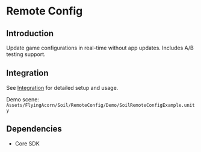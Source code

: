 # Remote Config

## Introduction

Update game configurations in real-time without app updates. Includes A/B testing support.

## Integration

See [Integration](Integration.md) for detailed setup and usage.

Demo scene: `Assets/FlyingAcorn/Soil/RemoteConfig/Demo/SoilRemoteConfigExample.unity`

## Dependencies

- Core SDK